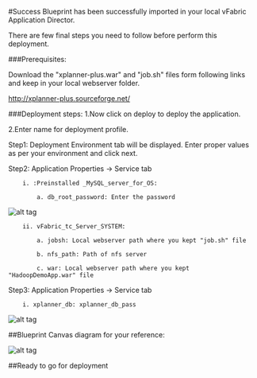 #Success
Blueprint has been successfully imported in your local vFabric Application Director. 

There are  few final steps you need to follow before perform this deployment.

###Prerequisites:

Download the "xplanner-plus.war" and "job.sh" files form following links and keep in your local webserver folder.

http://xplanner-plus.sourceforge.net/


###Deployment steps:
1.Now click on deploy to deploy the application.

2.Enter name for deployment profile.

Step1: Deployment Environment tab will be displayed. Enter proper values as per your environment and click next.


Step2: Application Properties -> Service tab

		i. :Preinstalled _MySQL_server_for_OS:
	
			a. db_root_password: Enter the password

![alt tag](https://raw.github.com/vmware-applicationdirector/solutions-import-beta/appd-Clustere-Apache-Hadoop-50-blueprint/AfterDeployment-Step1.jpg)

		
		ii. vFabric_tc_Server_SYSTEM:
	
			a. jobsh: Local webserver path where you kept "job.sh" file 
		
			b. nfs_path: Path of nfs server
		
			c. war: Local webserver path where you kept "HadoopDemoApp.war" file
Step3: Application Properties -> Service tab
	
		i. xplanner_db: xplanner_db_pass
	
![alt tag](https://raw.github.com/vmware-applicationdirector/solutions-import-beta/appd-Clustere-Apache-Hadoop-50-blueprint/AfterDeployment-Step2.jpg)
	
##Blueprint Canvas diagram for your reference: 

![alt tag](https://raw.github.com/vmware-applicationdirector/solutions-import-beta/appd-Clustere-Apache-Hadoop-50-blueprint/Hadoop-Canvas-Diagram.png)

##Ready to go for deployment







 








